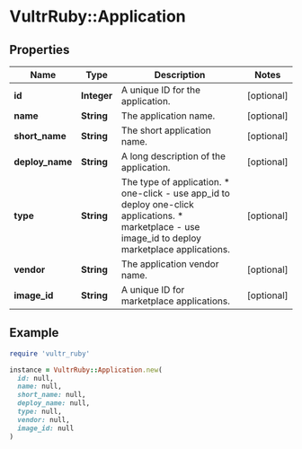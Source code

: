 # VultrRuby::Application

## Properties

| Name | Type | Description | Notes |
| ---- | ---- | ----------- | ----- |
| **id** | **Integer** | A unique ID for the application. | [optional] |
| **name** | **String** | The application name. | [optional] |
| **short_name** | **String** | The short application name. | [optional] |
| **deploy_name** | **String** | A long description of the application. | [optional] |
| **type** | **String** | The type of application.  * one-click - use app_id to deploy one-click applications. * marketplace - use image_id to deploy marketplace applications. | [optional] |
| **vendor** | **String** | The application vendor name. | [optional] |
| **image_id** | **String** | A unique ID for marketplace applications. | [optional] |

## Example

```ruby
require 'vultr_ruby'

instance = VultrRuby::Application.new(
  id: null,
  name: null,
  short_name: null,
  deploy_name: null,
  type: null,
  vendor: null,
  image_id: null
)
```

